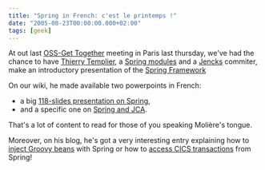 ```yaml
---
title: "Spring in French: c'est le printemps !"
date: "2005-08-23T00:00:00.000+02:00"
tags: [geek]
---
```


At out last [OSS-Get Together](http://ossgtp.xwiki.org/xwiki/bin/view/Main/18Aout2005) meeting in Paris last thursday, we've had the chance to have [Thierry Templier](http://templth.blogspot.com/), a [Spring modules](http://glaforge.free.fr/weblog/index.php?itemid=139) and a [Jencks](http://jencks.org/) commiter, make an introductory presentation of the [Spring Framework](http://www.springframework.org/)

On our wiki, he made available two powerpoints in French:

*   a big [118-slides presentation on Spring](http://ossgtp.xwiki.org/xwiki/bin/download/Main/18Aout2005/PRES+SPRING+OSSGTP.PPT),
*   and a specific one on [Spring and JCA](http://ossgtp.xwiki.org/xwiki/bin/download/Main/18Aout2005/PRES+SPRING+JCA+OSSGTP.PPT).

That's a lot of content to read for those of you speaking Molière's tongue.

Moreover, on his blog, he's got a very interesting entry explaining how to [inject Groovy beans](http://templth.blogspot.com/2005/08/use-groovy-with-spring.html) with Spring or how to [access CICS transactions](http://templth.blogspot.com/2005/08/access-cics-with-spring.html) from Spring!
